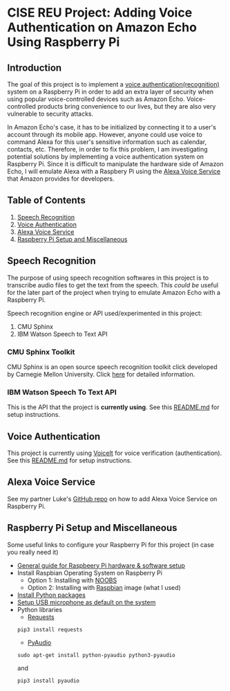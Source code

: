 # CISE REU Project: Adding Voice Authentication on Amazon Echo Using Raspberry Pi
## Introduction
The goal of this project is to implement a [voice authentication(recognition)](https://en.wikipedia.org/wiki/Speaker_recognition) system on a Raspberry Pi in order to add an extra layer of security when using popular voice-controlled devices such as Amazon Echo. Voice-controlled products bring convenience to our lives, but they are also very vulnerable to security attacks. 

In Amazon Echo's case, it has to be initialized by connecting it to a user's account through its mobile app. However, anyone could use voice to command Alexa for this user's sensitive information such as calendar, contacts, etc. Therefore, in order to fix this problem, I am investigating potential solutions by implementing a voice authentication system on Raspberry Pi. Since it is difficult to manipulate the hardware side of Amazon Echo, I will emulate Alexa with a Raspbery Pi using the [Alexa Voice Service](https://developer.amazon.com/alexa-voice-service) that Amazon provides for developers.

## Table of Contents
1. [Speech Recognition](#sr)
2. [Voice Authentication](#va)
3. [Alexa Voice Service](#avs)
4. [Raspberry Pi Setup and Miscellaneous](#rp)

## Speech Recognition <a name="sr"></a>
The purpose of using speech recognition softwares in this project is to transcribe audio files to get the text from the speech. This *could be* useful for the later part of the project when trying to emulate Amazon Echo with a Raspberry Pi.

Speech recognition engine or API used/experimented in this project:
1. CMU Sphinx
2. IBM Watson Speech to Text API

### CMU Sphinx Toolkit 
CMU Sphinx is an open source speech recognition toolkit click developed by Carnegie Mellon University. Click [here](https://github.com/muyingchen/reu-voice-authentication/tree/master/cmusphinx) for detailed information.

### IBM Watson Speech To Text API 
This is the API that the project is **currently using**. See this [README.md](https://github.com/muyingchen/reu-voice-authentication/blob/master/client/README.md) for setup instructions. 

## Voice Authentication <a name="va"></a>
This project is currently using [VoiceIt](https://siv.voiceprintportal.com/API) for voice verification (authentication). See this [README.md](https://github.com/muyingchen/reu-voice-authentication/blob/master/client/README.md) for setup instructions. 

## Alexa Voice Service <a name="avs"></a>
See my partner Luke's [GitHub repo](https://github.com/LB316/Raspberry-Pi-Alexa) on how to add Alexa Voice Service on Raspberry Pi.

## Raspberry Pi Setup and Miscellaneous <a name="rp"></a>
Some useful links to configure your Raspberry Pi for this project (in case you really need it)
* [General guide for Raspbeery Pi hardware & software setup](https://www.raspberrypi.org/help/)
* Install Raspbian Operating System on Raspberry Pi
  * Option 1: Installing with [NOOBS](https://www.raspberrypi.org/documentation/installation/noobs.md) 
  * Option 2: Installing with [Raspbian](https://www.raspberrypi.org/documentation/installation/installing-images/README.md) image (what I used)
* [Install Python packages](https://www.raspberrypi.org/documentation/linux/software/python.md)
* [Setup USB microphone as default on the system](https://raspberrypi.stackexchange.com/questions/37177/best-way-to-setup-usb-mic-as-system-default-on-raspbian-jessie)
* Python libraries
  * [Requests](http://docs.python-requests.org/en/master/user/install/#install)
   ```
   pip3 install requests
   ```
  * [PyAudio](https://people.csail.mit.edu/hubert/pyaudio/)
   ```
   sudo apt-get install python-pyaudio python3-pyaudio
   ```
   and 
   ```
   pip3 install pyaudio
   ```
